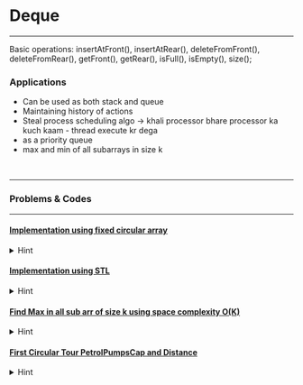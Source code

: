 # Deque
---

Basic operations: 
insertAtFront(), insertAtRear(), deleteFromFront(), deleteFromRear(), getFront(), getRear(), isFull(), isEmpty(), size();


### Applications
 - Can be used as both stack and queue
 - Maintaining history of actions
 - Steal process scheduling algo -> khali processor bhare processor ka kuch kaam - thread execute kr dega
 - as a priority queue
 - max and min of all subarrays in size k


<br>

---
### Problems & Codes
---


#### [Implementation using fixed circular array](Deque/ImpWithArr.cpp)
<details>
<summary>Hint</summary>

    
    data members: int*arr, int cap, int size, int front, int rear sometimes, 

    hint using cap define arr = new int(n);
    Make sure to update front and rear in deque and enque operations correctly when reaquired to handle this situation it is recomended to maintain an isEmpty() 
    while doing Front = (Front-1)%cap do Front = (cap+Front-1)%cap to avoid negative values while inserting at front 
    similarily while deleting from rear do rear = (cap+rear-1)%cap



</details>

#### [Implementation using STL](Deque/DequeInSTL.cpp)
<details>
<summary>Hint</summary>

    
    it maintains array of pointers pointing to so many fixed size arrays and then first the middle ptr will point to the middle most arr and start filling values if fulls while inserting at rear it uses next ptrs array just below prev arr and while adding items in front it uses upper ptr's array 

    syntax: deque<int> dq;
    opn: push_back(), push_front(), pop_back(), pop_front(), front(), back(), size(), empty(), begin(), end(), rbegin(), r.end()....


    Question implement a DS that will have following funcn insertMin(int x), insertMax(int x), getMin(), getMax(), delete also
    Given: x given will be less than already min present and for insertMax it will be larger than max val present in DS



</details>

#### [Find Max in all sub arr of size k using space complexity O(K)](Deque/MaxInAllSubarrOfSizeK.cpp)
<details>
<summary>Hint</summary>

    
    Naive: In O(Nsq) for all possible subarrays find max value and print n-k+1 values

    Optimized:
        for first window that is from i = 0; to i < k; i++ 
            jab tak arr[i]>=arr[dq.back()] ---> dq.pop_back();
        
            dq.push_back(i)
        
        for(i = k; i < n; i++)
            first print arr[dq.front()]<<" "

            then removing wo elements jinka idx kam hai matlab jo is window me nahi hai
            while(dq.front() <= i-k && !dq.empty())
                dq.pop_front()
            
            then remove all unnecessary items jo aage ke liye answer ho hi nahi sakte agar arr[i] aa jaye to 
            while(!dq.empty() && arr[dq.back()] <= arr[i])
                dq.pop_back()

            then push curr idx
            dq.push_back(i)

        
        print one last windows max element
        cout<<arr[dq.front()]<<endl;






</details>

#### [First Circular Tour PetrolPumpsCap and Distance](Deque/FirstPetrolPump.cpp)
<details>
<summary>Hint</summary>


    Problem: Consider an arrangement where n petrol pumps are arranged in a circular manner. We need to find the first petrol pump from where we can visit all petrol pumps and come back to the petrol pump without ever going out of the petrol.


    Naive Soln: 
        O(Nsq) consider every petrol pump as starting point if somewhere currpetrol becomes negative this cant be starting point similarly check for all if somewhere ans exist return idx +1  if we came out of loop we found no starting point that will complete the circular arr return -1

    Better Soln:
        O(N) and Aux space also O(N) 
        create an empty dq

        if(curr < 0) at some point start pop_front items until dq become empty or curr become >=0
        else push_back idx

        return dq.front()+1 if(dq is not empty) else -1

        We can reduce extra aux space simply be maintain two var si and ei 
        instead pushback we do ei++
        and instead popfront we will do si++;
    
    Efficient one:
        Require O(N)TC and Single Traversal 
        If curr Pi becomes -ve then from Pzero to Pi no one will be the ans store prev petrol here to know circular extra amount to travel from last idx to avoid retraversal

        for better understanding see code




</details>
